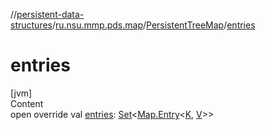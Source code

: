 //[persistent-data-structures](../../index.md)/[ru.nsu.mmp.pds.map](../index.md)/[PersistentTreeMap](index.md)/[entries](entries.md)



# entries  
[jvm]  
Content  
open override val [entries](entries.md): [Set](https://kotlinlang.org/api/latest/jvm/stdlib/kotlin.collections/-set/index.html)<[Map.Entry](https://kotlinlang.org/api/latest/jvm/stdlib/kotlin.collections/-map/-entry/index.html)<[K](index.md), [V](index.md)>>  



